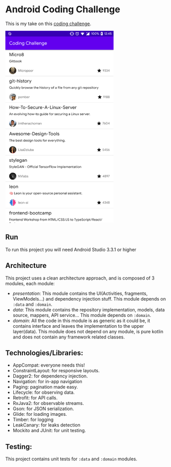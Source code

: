 # Android Coding Challenge

This is my take on this [coding challenge](https://github.com/hiddenfounders/mobile-coding-challenge).

<img alt="Screenshot" height="600" src="https://raw.githubusercontent.com/MohamedElidrissi/Android-Coding-Challenge/master/screenshot.png">

## Run
To run this project you will need Android Studio 3.3.1 or higher

## Architecture
This project uses a clean architecture approach, and is composed of 3 modules, each module:
  * *presentation*: This module contains the UI(Activities, fragments, ViewModels...) and dependency injection stuff. This module depends on ```:data``` and ```:domain```.
  * *data*: This module contains the repository implementation, models, data source, mappers, API service... This module depends on ```:domain```.
  * *domain*: All the code in this module is as generic as it could be, it contains interface and leaves the implementation to the upper layer(data). This module does not depend on any module, is pure kotlin and does not contain any framework related classes.

## Technologies/Libraries:
* AppCompat: everyone needs this!
* ConstraintLayout: for responsive layouts.
* Dagger2: for dependency injection.
* Navigation: for in-app navigation
* Paging: pagination made easy.
* Lifecycle: for observing data.
* Retrofit: for API calls.
* RxJava2: for observable streams.
* Gson: for JSON serialization.
* Glide: for loading images.
* Timber: for logging
* LeakCanary: for leaks detection
* Mockito and JUnit: for unit testing.

## Testing:
This project contains unit tests for ```:data``` and ```:domain``` modules.
